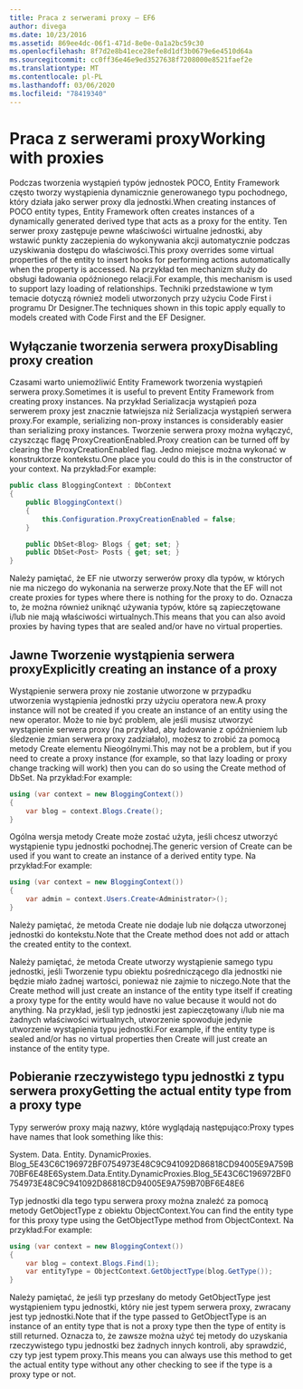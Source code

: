 ```yaml
---
title: Praca z serwerami proxy — EF6
author: divega
ms.date: 10/23/2016
ms.assetid: 869ee4dc-06f1-471d-8e0e-0a1a2bc59c30
ms.openlocfilehash: 8f7d2e8b41ece28efe8d1df3b0679e6e4510d64a
ms.sourcegitcommit: cc0ff36e46e9ed3527638f7208000e8521faef2e
ms.translationtype: MT
ms.contentlocale: pl-PL
ms.lasthandoff: 03/06/2020
ms.locfileid: "78419340"
---
```

# <a name="working-with-proxies"></a><span data-ttu-id="16e16-102">Praca z serwerami proxy</span><span class="sxs-lookup"><span data-stu-id="16e16-102">Working with proxies</span></span>
<span data-ttu-id="16e16-103">Podczas tworzenia wystąpień typów jednostek POCO, Entity Framework często tworzy wystąpienia dynamicznie generowanego typu pochodnego, który działa jako serwer proxy dla jednostki.</span><span class="sxs-lookup"><span data-stu-id="16e16-103">When creating instances of POCO entity types, Entity Framework often creates instances of a dynamically generated derived type that acts as a proxy for the entity.</span></span> <span data-ttu-id="16e16-104">Ten serwer proxy zastępuje pewne właściwości wirtualne jednostki, aby wstawić punkty zaczepienia do wykonywania akcji automatycznie podczas uzyskiwania dostępu do właściwości.</span><span class="sxs-lookup"><span data-stu-id="16e16-104">This proxy overrides some virtual properties of the entity to insert hooks for performing actions automatically when the property is accessed.</span></span> <span data-ttu-id="16e16-105">Na przykład ten mechanizm służy do obsługi ładowania opóźnionego relacji.</span><span class="sxs-lookup"><span data-stu-id="16e16-105">For example, this mechanism is used to support lazy loading of relationships.</span></span> <span data-ttu-id="16e16-106">Techniki przedstawione w tym temacie dotyczą również modeli utworzonych przy użyciu Code First i programu Dr Designer.</span><span class="sxs-lookup"><span data-stu-id="16e16-106">The techniques shown in this topic apply equally to models created with Code First and the EF Designer.</span></span>  

## <a name="disabling-proxy-creation"></a><span data-ttu-id="16e16-107">Wyłączanie tworzenia serwera proxy</span><span class="sxs-lookup"><span data-stu-id="16e16-107">Disabling proxy creation</span></span>  

<span data-ttu-id="16e16-108">Czasami warto uniemożliwić Entity Framework tworzenia wystąpień serwera proxy.</span><span class="sxs-lookup"><span data-stu-id="16e16-108">Sometimes it is useful to prevent Entity Framework from creating proxy instances.</span></span> <span data-ttu-id="16e16-109">Na przykład Serializacja wystąpień poza serwerem proxy jest znacznie łatwiejsza niż Serializacja wystąpień serwera proxy.</span><span class="sxs-lookup"><span data-stu-id="16e16-109">For example, serializing non-proxy instances is considerably easier than serializing proxy instances.</span></span> <span data-ttu-id="16e16-110">Tworzenie serwera proxy można wyłączyć, czyszcząc flagę ProxyCreationEnabled.</span><span class="sxs-lookup"><span data-stu-id="16e16-110">Proxy creation can be turned off by clearing the ProxyCreationEnabled flag.</span></span> <span data-ttu-id="16e16-111">Jedno miejsce można wykonać w konstruktorze kontekstu.</span><span class="sxs-lookup"><span data-stu-id="16e16-111">One place you could do this is in the constructor of your context.</span></span> <span data-ttu-id="16e16-112">Na przykład:</span><span class="sxs-lookup"><span data-stu-id="16e16-112">For example:</span></span>  

``` csharp
public class BloggingContext : DbContext
{
    public BloggingContext()
    {
        this.Configuration.ProxyCreationEnabled = false;
    }  

    public DbSet<Blog> Blogs { get; set; }
    public DbSet<Post> Posts { get; set; }
}
```  

<span data-ttu-id="16e16-113">Należy pamiętać, że EF nie utworzy serwerów proxy dla typów, w których nie ma niczego do wykonania na serwerze proxy.</span><span class="sxs-lookup"><span data-stu-id="16e16-113">Note that the EF will not create proxies for types where there is nothing for the proxy to do.</span></span> <span data-ttu-id="16e16-114">Oznacza to, że można również uniknąć używania typów, które są zapieczętowane i/lub nie mają właściwości wirtualnych.</span><span class="sxs-lookup"><span data-stu-id="16e16-114">This means that you can also avoid proxies by having types that are sealed and/or have no virtual properties.</span></span>  

## <a name="explicitly-creating-an-instance-of-a-proxy"></a><span data-ttu-id="16e16-115">Jawne Tworzenie wystąpienia serwera proxy</span><span class="sxs-lookup"><span data-stu-id="16e16-115">Explicitly creating an instance of a proxy</span></span>  

<span data-ttu-id="16e16-116">Wystąpienie serwera proxy nie zostanie utworzone w przypadku utworzenia wystąpienia jednostki przy użyciu operatora new.</span><span class="sxs-lookup"><span data-stu-id="16e16-116">A proxy instance will not be created if you create an instance of an entity using the new operator.</span></span> <span data-ttu-id="16e16-117">Może to nie być problem, ale jeśli musisz utworzyć wystąpienie serwera proxy (na przykład, aby ładowanie z opóźnieniem lub śledzenie zmian serwera proxy zadziałało), możesz to zrobić za pomocą metody Create elementu Nieogólnymi.</span><span class="sxs-lookup"><span data-stu-id="16e16-117">This may not be a problem, but if you need to create a proxy instance (for example, so that lazy loading or proxy change tracking will work) then you can do so using the Create method of DbSet.</span></span> <span data-ttu-id="16e16-118">Na przykład:</span><span class="sxs-lookup"><span data-stu-id="16e16-118">For example:</span></span>  

``` csharp
using (var context = new BloggingContext())
{
    var blog = context.Blogs.Create();
}
```  

<span data-ttu-id="16e16-119">Ogólna wersja metody Create może zostać użyta, jeśli chcesz utworzyć wystąpienie typu jednostki pochodnej.</span><span class="sxs-lookup"><span data-stu-id="16e16-119">The generic version of Create can be used if you want to create an instance of a derived entity type.</span></span> <span data-ttu-id="16e16-120">Na przykład:</span><span class="sxs-lookup"><span data-stu-id="16e16-120">For example:</span></span>  

``` csharp
using (var context = new BloggingContext())
{
    var admin = context.Users.Create<Administrator>();
}
```  

<span data-ttu-id="16e16-121">Należy pamiętać, że metoda Create nie dodaje lub nie dołącza utworzonej jednostki do kontekstu.</span><span class="sxs-lookup"><span data-stu-id="16e16-121">Note that the Create method does not add or attach the created entity to the context.</span></span>  

<span data-ttu-id="16e16-122">Należy pamiętać, że metoda Create utworzy wystąpienie samego typu jednostki, jeśli Tworzenie typu obiektu pośredniczącego dla jednostki nie będzie miało żadnej wartości, ponieważ nie zajmie to niczego.</span><span class="sxs-lookup"><span data-stu-id="16e16-122">Note that the Create method will just create an instance of the entity type itself if creating a proxy type for the entity would have no value because it would not do anything.</span></span> <span data-ttu-id="16e16-123">Na przykład, jeśli typ jednostki jest zapieczętowany i/lub nie ma żadnych właściwości wirtualnych, utworzenie spowoduje jedynie utworzenie wystąpienia typu jednostki.</span><span class="sxs-lookup"><span data-stu-id="16e16-123">For example, if the entity type is sealed and/or has no virtual properties then Create will just create an instance of the entity type.</span></span>  

## <a name="getting-the-actual-entity-type-from-a-proxy-type"></a><span data-ttu-id="16e16-124">Pobieranie rzeczywistego typu jednostki z typu serwera proxy</span><span class="sxs-lookup"><span data-stu-id="16e16-124">Getting the actual entity type from a proxy type</span></span>  

<span data-ttu-id="16e16-125">Typy serwerów proxy mają nazwy, które wyglądają następująco:</span><span class="sxs-lookup"><span data-stu-id="16e16-125">Proxy types have names that look something like this:</span></span>  

<span data-ttu-id="16e16-126">System. Data. Entity. DynamicProxies. Blog_5E43C6C196972BF0754973E48C9C941092D86818CD94005E9A759B70BF6E48E6</span><span class="sxs-lookup"><span data-stu-id="16e16-126">System.Data.Entity.DynamicProxies.Blog_5E43C6C196972BF0754973E48C9C941092D86818CD94005E9A759B70BF6E48E6</span></span>  

<span data-ttu-id="16e16-127">Typ jednostki dla tego typu serwera proxy można znaleźć za pomocą metody GetObjectType z obiektu ObjectContext.</span><span class="sxs-lookup"><span data-stu-id="16e16-127">You can find the entity type for this proxy type using the GetObjectType method from ObjectContext.</span></span> <span data-ttu-id="16e16-128">Na przykład:</span><span class="sxs-lookup"><span data-stu-id="16e16-128">For example:</span></span>  

``` csharp
using (var context = new BloggingContext())
{
    var blog = context.Blogs.Find(1);
    var entityType = ObjectContext.GetObjectType(blog.GetType());
}
```  

<span data-ttu-id="16e16-129">Należy pamiętać, że jeśli typ przesłany do metody GetObjectType jest wystąpieniem typu jednostki, który nie jest typem serwera proxy, zwracany jest typ jednostki.</span><span class="sxs-lookup"><span data-stu-id="16e16-129">Note that if the type passed to GetObjectType is an instance of an entity type that is not a proxy type then the type of entity is still returned.</span></span> <span data-ttu-id="16e16-130">Oznacza to, że zawsze można użyć tej metody do uzyskania rzeczywistego typu jednostki bez żadnych innych kontroli, aby sprawdzić, czy typ jest typem proxy.</span><span class="sxs-lookup"><span data-stu-id="16e16-130">This means you can always use this method to get the actual entity type without any other checking to see if the type is a proxy type or not.</span></span>  
